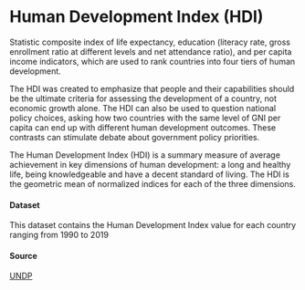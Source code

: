 # Human Development Index (HDI)

Statistic composite index of life expectancy, education (literacy rate, gross enrollment ratio at different levels and net attendance ratio), and per capita income indicators, which are used to rank countries into four tiers of human development.

The HDI was created to emphasize that people and their capabilities should be the ultimate criteria for assessing the development of a country, not economic growth alone. The HDI can also be used to question national policy choices, asking how two countries with the same level of GNI per capita can end up with different human development outcomes. These contrasts can stimulate debate about government policy priorities.

The Human Development Index (HDI) is a summary measure of average achievement in key dimensions of human development: a long and healthy life, being knowledgeable and have a decent standard of living. The HDI is the geometric mean of normalized indices for each of the three dimensions.

#### Dataset

This dataset contains the Human Development Index value for each country ranging from 1990 to 2019
#### Source

[UNDP](https://www.undp.org/)
